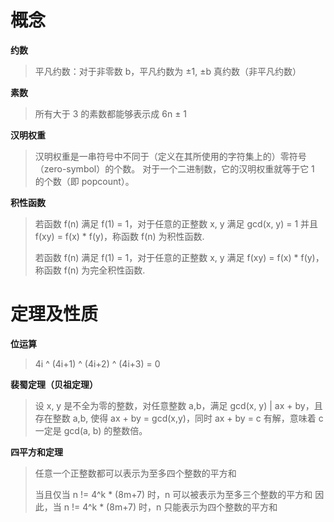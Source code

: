 # 概念



**约数**
> 平凡约数：对于非零数 b，平凡约数为 ±1, ±b
> 真约数（非平凡约数）

**素数**
> 所有大于 3 的素数都能够表示成 6n ± 1
> 

**汉明权重**
> 汉明权重是一串符号中不同于（定义在其所使用的字符集上的）零符号（zero-symbol）的个数。
对于一个二进制数，它的汉明权重就等于它 1 的个数（即 popcount）。

**积性函数**
> 若函数 f(n) 满足 f(1) = 1，对于任意的正整数 x, y 满足 gcd(x, y) = 1 并且 f(xy) = f(x) * f(y)，称函数 f(n) 为积性函数.
> 
> 若函数 f(n) 满足 f(1) = 1，对于任意的正整数 x, y 满足 f(xy) = f(x) * f(y)，称函数 f(n) 为完全积性函数.

# 定理及性质

**位运算**
> 4i ^ (4i+1) ^ (4i+2) ^ (4i+3) = 0

**裴蜀定理（贝祖定理）**
> 设 x, y 是不全为零的整数，对任意整数 a,b，满足 gcd(x, y) | ax + by，且存在整数 a,b, 使得 ax + by = gcd(x,y)，同时
> ax + by = c 有解，意味着 c 一定是 gcd(a, b) 的整数倍。

**四平方和定理**
> 任意一个正整数都可以表示为至多四个整数的平方和
> 
> 当且仅当 n != 4^k * (8m+7) 时，n 可以被表示为至多三个整数的平方和
> 因此，当 n != 4^k * (8m+7) 时，n 只能表示为四个整数的平方和

